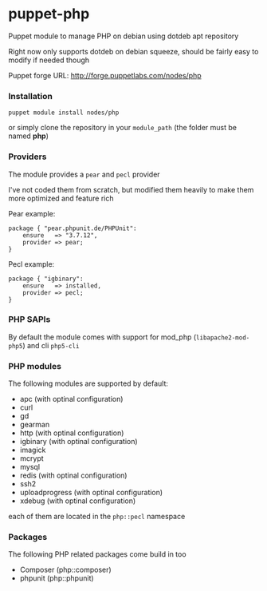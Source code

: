 puppet-php
==========

Puppet module to manage PHP on debian using dotdeb apt repository

Right now only supports dotdeb on debian squeeze, should be fairly easy to modify if needed though

Puppet forge URL: http://forge.puppetlabs.com/nodes/php

### Installation

```
puppet module install nodes/php
```

or simply clone the repository in your `module_path` (the folder must be named **php**)

### Providers

The module provides a `pear` and `pecl` provider

I've not coded them from scratch, but modified them heavily to make them more optimized and feature rich

Pear example:

```
package { "pear.phpunit.de/PHPUnit":
  	ensure 	 => "3.7.12",
	provider => pear;
}
```

Pecl example:

```
package { "igbinary":
	ensure   => installed,
	provider => pecl;
}
```

### PHP SAPIs

By default the module comes with support for mod_php (`libapache2-mod-php5`) and cli `php5-cli`

### PHP modules

The following modules are supported by default:

* apc (with optinal configuration)
* curl
* gd
* gearman
* http (with optinal configuration)
* igbinary (with optinal configuration)
* imagick
* mcrypt
* mysql
* redis (with optinal configuration)
* ssh2
* uploadprogress (with optinal configuration)
* xdebug (with optinal configuration)

each of them are located in the `php::pecl` namespace

### Packages

The following PHP related packages come build in too

* Composer (php::composer)
* phpunit (php::phpunit)
